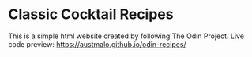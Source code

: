 # Classic Cocktail Recipes
This is a simple html website created by following The Odin Project.
Live code preview: https://austmalo.github.io/odin-recipes/